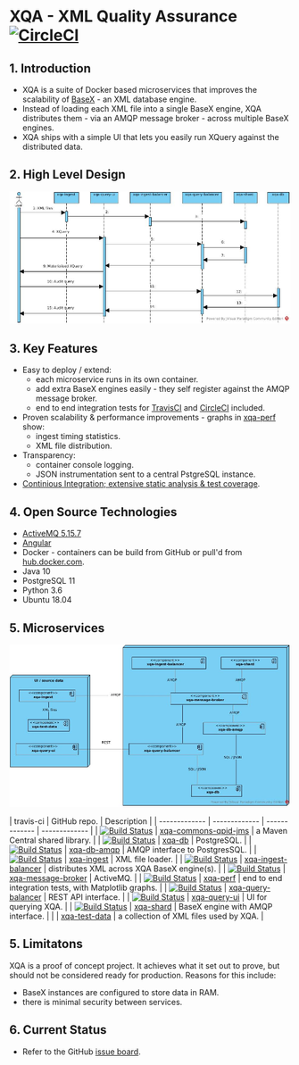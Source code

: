 # XQA - XML Quality Assurance [![CircleCI](https://circleci.com/gh/jameshnsears/xqa-documentation.svg?style=svg)](https://circleci.com/gh/jameshnsears/xqa-documentation)
## 1. Introduction
* XQA is a suite of Docker based microservices that improves the scalability of [BaseX](http://basex.org/) - an XML database engine.
* Instead of loading each XML file into a single BaseX engine, XQA distributes them - via an AMQP message broker - across multiple BaseX engines.
* XQA ships with a simple UI that lets you easily run XQuery against the distributed data.

## 2. High Level Design
![High Level Design](uml/xqa-documentation/high-level-design.jpg)

## 3. Key Features
* Easy to deploy / extend:
    * each microservice runs in its own container.
    * add extra BaseX engines easily - they self register against the AMQP message broker.
    * end to end integration tests for [TravisCI](https://github.com/jameshnsears/xqa-perf/blob/master/.travis.yml) and [CircleCI](https://github.com/jameshnsears/xqa-documentation/blob/master/.circleci/config.yml) included.
* Proven scalability & performance improvements - graphs in [xqa-perf](https://github.com/jameshnsears/xqa-perf) show:
    * ingest timing statistics.
    * XML file distribution.
* Transparency:
    * container console logging.
    * JSON instrumentation sent to a central PstgreSQL instance.
* [Continious Integration; extensive static analysis & test coverage](QUALITY-RADIATOR.md).

## 4. Open Source Technologies
* [ActiveMQ 5.15.7](http://activemq.apache.org/)
* [Angular](https://angular.io/)
* Docker - containers can be build from GitHub or pull'd from [hub.docker.com](https://hub.docker.com/).
* Java 10
* PostgreSQL 11
* Python 3.6
* Ubuntu 18.04

## 5. Microservices
![microservices](uml/xqa-documentation/microservices.jpg)

| travis-ci | GitHub repo. | Description |
| ------------- | ------------- | ------------- | ------------- |
| [![Build Status](https://travis-ci.org/jameshnsears/xqa-commons-qpid-jms.svg?branch=master)](https://travis-ci.org/jameshnsears/xqa-commons-qpid-jms) | [xqa-commons-qpid-jms](https://github.com/jameshnsears/xqa-commons-qpid-jms) | a Maven Central shared library. |
| [![Build Status](https://travis-ci.org/jameshnsears/xqa-db.svg?branch=master)](https://travis-ci.org/jameshnsears/xqa-db) | [xqa-db](https://github.com/jameshnsears/xqa-db) | PostgreSQL. |
| [![Build Status](https://travis-ci.org/jameshnsears/xqa-db-amqp.svg?branch=master)](https://travis-ci.org/jameshnsears/xqa-db-amqp) | [xqa-db-amqp](https://github.com/jameshnsears/xqa-db-amqp) | AMQP interface to PostgresSQL. |
| [![Build Status](https://travis-ci.org/jameshnsears/xqa-ingest.svg?branch=master)](https://travis-ci.org/jameshnsears/xqa-ingest) | [xqa-ingest](https://github.com/jameshnsears/xqa-ingest) | XML file loader. |
| [![Build Status](https://travis-ci.org/jameshnsears/xqa-ingest-balancer.svg?branch=master)](https://travis-ci.org/jameshnsears/xqa-ingest-balancer) | [xqa-ingest-balancer](https://github.com/jameshnsears/xqa-ingest-balancer) | distributes XML across XQA BaseX engine(s). |
| [![Build Status](https://travis-ci.org/jameshnsears/xqa-message-broker.svg?branch=master)](https://travis-ci.org/jameshnsears/xqa-message-broker) | [xqa-message-broker](https://github.com/jameshnsears/xqa-message-broker) | ActiveMQ. |
| [![Build Status](https://travis-ci.org/jameshnsears/xqa-perf.svg?branch=master)](https://travis-ci.org/jameshnsears/xqa-perf) | [xqa-perf](https://github.com/jameshnsears/xqa-perf) | end to end integration tests, with Matplotlib graphs. |
| [![Build Status](https://travis-ci.org/jameshnsears/xqa-query-balancer.svg?branch=master)](https://travis-ci.org/jameshnsears/xqa-query-balancer) | [xqa-query-balancer](https://github.com/jameshnsears/xqa-query-balancer) | REST API interface. |
| [![Build Status](https://travis-ci.org/jameshnsears/xqa-query-ui.svg?branch=master)](https://travis-ci.org/jameshnsears/xqa-query-ui) | [xqa-query-ui](https://github.com/jameshnsears/xqa-query-ui) | UI for querying XQA. |
| [![Build Status](https://travis-ci.org/jameshnsears/xqa-shard.svg?branch=master)](https://travis-ci.org/jameshnsears/xqa-shard) | [xqa-shard](https://github.com/jameshnsears/xqa-shard) | BaseX engine with AMQP interface. |
|  | [xqa-test-data](https://github.com/jameshnsears/xqa-test-data) | a collection of XML files used by XQA. |

## 5. Limitatons
XQA is a proof of concept project. It achieves what it set out to prove, but should not be considered ready for production. Reasons for this include:
* BaseX instances are configured to store data in RAM.
* there is minimal security between services. 

## 6. Current Status
* Refer to the GitHub [issue board](https://github.com/jameshnsears/xqa-documentation/projects/1).
